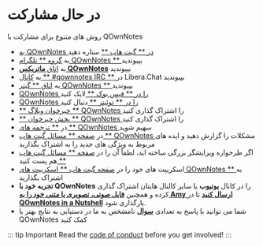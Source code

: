 # در حال مشارکت

روش های متنوع برای مشارکت با QOwnNotes

- [ به QOwnNotes در ** گیت هاب **](https://github.com/pbek/QOwnNotes) ستاره دهید
- به [ گروه ** تلگرام QOwnNotes ** ](https://t.me/QOwnNotes) بپیوندید
- به [اتاق **ماتریکس QOwnNotes**](https://matrix.to/#/#qownnotes:matrix.org) بپیوندید
- به [ کانال ** #qownnotes IRC ** ](https://web.libera.chat/#qownnotes) در Libera.Chat بپیوندید
- به [ اتاق ** گیتر QOwnNotes ** ](https://gitter.im/qownnotes/qownnotes) بپیوندید
- [ QOwnNotes را در ** فیس بوک ** ](https://www.facebook.com/QOwnNotes/) لایک کنید
- [ QOwnNotes را در ** توئیتر ** ](https://twitter.com/QOwnNotes) دنبال کنید
- [ ** خبرخوان وبلاگ ** QOwnNotes ](https://feeds.feedburner.com/QOwnNotesBlog) را اشتراک گذاری کنید
- [ ** پخش خبرخوان ** QOwnNotes ](https://feeds.feedburner.com/QOwnNotesReleases) را اشتراک گذاری کنید
- در [ ** ترجمه های ** QOwnNotes ](translation.md) سهیم شوید
- در [ صفحه ** مسائل گیت هاب ** QOwnNotes ](https://github.com/pbek/QOwnNotes/issues) مشکلات را گزارش دهید و ایده های مربوط به ویژگی های جدید را به اشتراک بگذارید
- اگر طرحواره ویرایشگر بزرگی ساخته اید، لطفاً آن را در [ صفحه ** مسائل گیت هاب ** ](https://github.com/pbek/QOwnNotes/issues) هم پست کنید
- اسکریپت های خود را در [ صفحه گیت هاب ** اسکریپت های QOwnNotes ** ](https://github.com/qownnotes/scripts) به اشتراک بگذارید
- **تجربه خود با QOwnNotes** را در کانال **یوتیوب** یا سایر کالنال هایتان اشتراک گذاری کرده و همچنین [**فایل صوتی، تصویری یا متنی خود را به Amy ارسال کنید**](mailto:amydoralang@aol.de) تا در [**QOwnNotes in a Nutshell**](https://www.youtube.com/channel/UC6Xpk_B1MFfvhBCsH_MrOEw/videos) بارگذاری شود.
- شما می توانید با پاسخ به تعدادی [**سوال**](https://freeonlinesurveys.com/s/nA8t17k8) نامشخص به ما در دستیابی به نتایج بهتر با QOwnNotes کمک کنید

::: tip Important
Read the [code of conduct](./code-of-conduct.md) before you get involved!
:::
